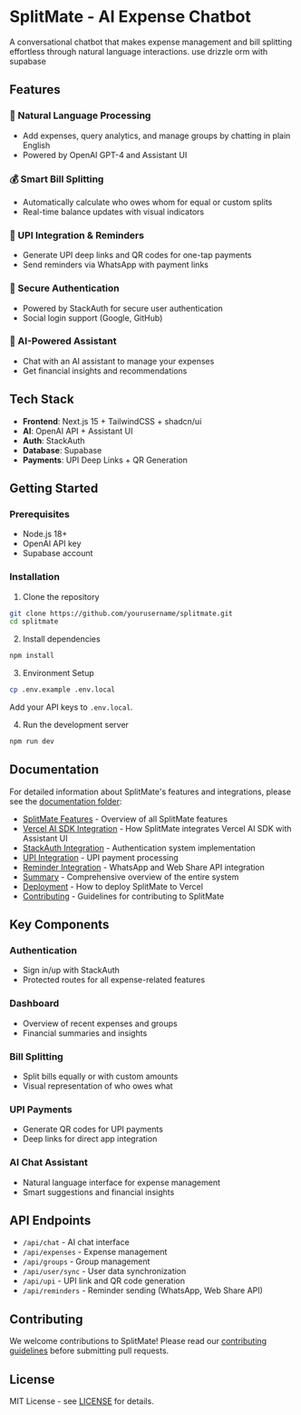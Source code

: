 # SplitMate - AI Expense Chatbot

A conversational chatbot that makes expense management and bill splitting effortless through natural language interactions.
use drizzle orm with supabase

## Features

### 💬 Natural Language Processing
- Add expenses, query analytics, and manage groups by chatting in plain English
- Powered by OpenAI GPT-4 and Assistant UI

### 💰 Smart Bill Splitting
- Automatically calculate who owes whom for equal or custom splits
- Real-time balance updates with visual indicators

### 📱 UPI Integration & Reminders
- Generate UPI deep links and QR codes for one-tap payments
- Send reminders via WhatsApp with payment links

### 🔐 Secure Authentication
- Powered by StackAuth for secure user authentication
- Social login support (Google, GitHub)

### 🤖 AI-Powered Assistant
- Chat with an AI assistant to manage your expenses
- Get financial insights and recommendations

## Tech Stack

- **Frontend**: Next.js 15 + TailwindCSS + shadcn/ui
- **AI**: OpenAI API + Assistant UI
- **Auth**: StackAuth
- **Database**: Supabase
- **Payments**: UPI Deep Links + QR Generation

## Getting Started

### Prerequisites
- Node.js 18+
- OpenAI API key
- Supabase account

### Installation

1. Clone the repository
```bash
git clone https://github.com/yourusername/splitmate.git
cd splitmate
```

2. Install dependencies
```bash
npm install
```

3. Environment Setup
```bash
cp .env.example .env.local
```
Add your API keys to `.env.local`.

4. Run the development server
```bash
npm run dev
```

## Documentation

For detailed information about SplitMate's features and integrations, please see the [documentation folder](docs/README.md):

- [SplitMate Features](docs/SPLITMATE_FEATURES.md) - Overview of all SplitMate features
- [Vercel AI SDK Integration](docs/VERCEL_AI_SDK_INTEGRATION.md) - How SplitMate integrates Vercel AI SDK with Assistant UI
- [StackAuth Integration](docs/STACKAUTH_INTEGRATION.md) - Authentication system implementation
- [UPI Integration](docs/UPI_INTEGRATION.md) - UPI payment processing
- [Reminder Integration](docs/REMINDER_INTEGRATION.md) - WhatsApp and Web Share API integration
- [Summary](docs/SUMMARY.md) - Comprehensive overview of the entire system
- [Deployment](docs/DEPLOYMENT.md) - How to deploy SplitMate to Vercel
- [Contributing](docs/CONTRIBUTING.md) - Guidelines for contributing to SplitMate

## Key Components

### Authentication
- Sign in/up with StackAuth
- Protected routes for all expense-related features

### Dashboard
- Overview of recent expenses and groups
- Financial summaries and insights

### Bill Splitting
- Split bills equally or with custom amounts
- Visual representation of who owes what

### UPI Payments
- Generate QR codes for UPI payments
- Deep links for direct app integration

### AI Chat Assistant
- Natural language interface for expense management
- Smart suggestions and financial insights

## API Endpoints

- `/api/chat` - AI chat interface
- `/api/expenses` - Expense management
- `/api/groups` - Group management
- `/api/user/sync` - User data synchronization
- `/api/upi` - UPI link and QR code generation
- `/api/reminders` - Reminder sending (WhatsApp, Web Share API)

## Contributing

We welcome contributions to SplitMate! Please read our [contributing guidelines](docs/CONTRIBUTING.md) before submitting pull requests.

## License

MIT License - see [LICENSE](LICENSE) for details.
